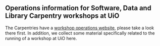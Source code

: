 Operations information for Software, Data and Library Carpentry workshops at UiO
-----------------

The Carpentries have a [workshop operations website](https://docs.carpentries.org/topic_folders/hosts_instructors/index.html), please take a look there first. In addition, we collect some material specifically related to the running of a workshop at UiO here.
